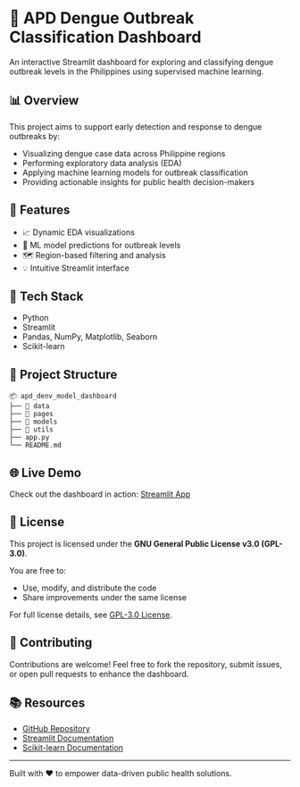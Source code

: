 # 🦠 APD Dengue Outbreak Classification Dashboard

An interactive Streamlit dashboard for exploring and classifying dengue outbreak levels in the Philippines using supervised machine learning.

## 📊 Overview

This project aims to support early detection and response to dengue outbreaks by:
- Visualizing dengue case data across Philippine regions
- Performing exploratory data analysis (EDA)
- Applying machine learning models for outbreak classification
- Providing actionable insights for public health decision-makers

## 🚀 Features

- 📈 Dynamic EDA visualizations
- 🧠 ML model predictions for outbreak levels
- 🗺️ Region-based filtering and analysis
- 💡 Intuitive Streamlit interface

## 🧰 Tech Stack

- Python
- Streamlit
- Pandas, NumPy, Matplotlib, Seaborn
- Scikit-learn

## 📁 Project Structure

```
📦 apd_denv_model_dashboard
├── 📂 data
├── 📂 pages
├── 📂 models
├── 📂 utils
├── app.py
└── README.md
```

## 🌐 Live Demo

Check out the dashboard in action: [Streamlit App](https://apd-denv-outbreak-classification.streamlit.app/?page=app)

## 📜 License

This project is licensed under the **GNU General Public License v3.0 (GPL-3.0)**.

You are free to:
- Use, modify, and distribute the code
- Share improvements under the same license

For full license details, see [GPL-3.0 License](https://www.gnu.org/licenses/gpl-3.0.en.html).

## 🤝 Contributing

Contributions are welcome! Feel free to fork the repository, submit issues, or open pull requests to enhance the dashboard.

## 📚 Resources

- [GitHub Repository](https://github.com/meteorsurfer/apd_denv_model_dashboard)
- [Streamlit Documentation](https://docs.streamlit.io/)
- [Scikit-learn Documentation](https://scikit-learn.org/stable/)

---

Built with ❤️ to empower data-driven public health solutions.

